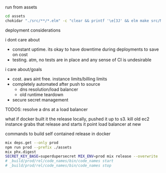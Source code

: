 
run from assets
```bash
cd assets
chokidar "./src/**/*.elm" -c "clear && printf '\e[3J' && elm make src/Main.elm --output=/dev/null" --initial
```

deployment considerations

i dont care about 
- constant uptime. its okay to have downtime during deployments to save on cost
- testing. atm, no tests are in place and any sense of CI is undesirable

i care about/goals
- cost. aws aint free. instance limits/billing limits
- completely automated after push to source 
    + dns resolution/load balancer
    + old runtime teardown
- secure secret management


TODOS: 
resolve a dns at a load balancer

what if docker built it the release locally, pushed it up to s3. 
kill old
ec2 instance grabs that release and starts it
point load balancer at new 


commands to build self contained release in docker
```bash
mix deps.get --only prod
npm run prod --prefix ./assets
mix phx.digest
SECRET_KEY_BASE=superdupersecret MIX_ENV=prod mix release --overwrite
# _build/prod/rel/code_names/bin/code_names start
# _build/prod/rel/code_names/bin/code_names stop
```
